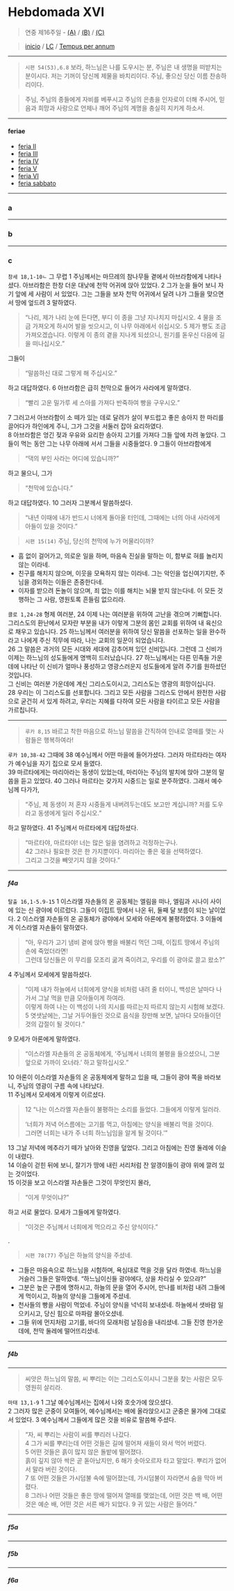# Hebdomada XVI

> 연중 제16주일  - [(A)](#a) / [(B)](#b) / [(C)](#c)  
  
> [inicio](../../README.md) / [LC](../../LC.md) / [Tempus per annum](../LH.md)  

----

> `시편 54(53),6.8` 보라, 하느님은 나를 도우시는 분, 주님은 내 생명을 떠받치는 분이시다. 저는 기꺼이 당신께 제물을 바치리이다. 주님, 좋으신 당신 이름 찬송하리이다.

> 주님, 주님의 종들에게 자비를 베푸시고 주님의 은총을 인자로이 더해 주시어, 믿음과 희망과 사랑으로 언제나 깨어 주님의 계명을 충실히 지키게 하소서.

----

#### feriae

- [feria II](#f2a)
- [feria III](#f3a)
- [feria IV](#f4a)
- [feria V](#f5a)
- [feria VI](#f6a)
- [feria sabbato](#fsa)

----

### a


----

### b


----

### c

`창세 18,1-10ㄴ` 그 무렵 1 주님께서는 마므레의 참나무들 곁에서 아브라함에게 나타나셨다.
아브라함은 한창 더운 대낮에 천막 어귀에 앉아 있었다.
2 그가 눈을 들어 보니 자기 앞에 세 사람이 서 있었다.
그는 그들을 보자 천막 어귀에서 달려 나가
그들을 맞으면서 땅에 엎드려 3 말하였다.
> “나리, 제가 나리 눈에 든다면, 부디 이 종을 그냥 지나치지 마십시오.
4 물을 조금 가져오게 하시어 발을 씻으시고, 이 나무 아래에서 쉬십시오.
5 제가 빵도 조금 가져오겠습니다.
이렇게 이 종의 곁을 지나게 되셨으니, 원기를 돋우신 다음에 길을 떠나십시오.”

그들이  
> “말씀하신 대로 그렇게 해 주십시오.”  

하고 대답하였다. 6 아브라함은 급히 천막으로 들어가 사라에게 말하였다.
> “빨리 고운 밀가루 세 스아를 가져다 반죽하여 빵을 구우시오.”

7 그러고서 아브라함이 소 떼가 있는 데로 달려가 살이 부드럽고 좋은 송아지 한 마리를 끌어다가 하인에게 주니, 그가 그것을 서둘러 잡아 요리하였다.  
8 아브라함은 엉긴 젖과 우유와 요리한 송아지 고기를 가져다 그들 앞에 차려 놓았다. 그들이 먹는 동안 그는 나무 아래에 서서 그들을 시중들었다. 9 그들이 아브라함에게  

> “댁의 부인 사라는 어디에 있습니까?”  

하고 물으니, 그가  
> “천막에 있습니다.”  

하고 대답하였다. 10 그러자 그분께서 말씀하셨다.  
> “내년 이때에 내가 반드시 너에게 돌아올 터인데, 그때에는 너의 아내 사라에게 아들이 있을 것이다.”

> `시편 15(14)` 주님, 당신의 천막에 누가 머물리이까?
- 흠 없이 걸어가고, 의로운 일을 하며, 마음속 진실을 말하는 이, 함부로 혀를 놀리지 않는 이라네.  
- 친구를 해치지 않으며, 이웃을 모욕하지 않는 이라네. 그는 악인을 업신여기지만, 주님을 경외하는 이들은 존중한다네.  
- 이자를 받으려 돈놀이 않으며, 죄 없는 이를 해치는 뇌물 받지 않는다네. 이 모든 것 행하는 그 사람, 영원토록 흔들림 없으리라.  

`콜로 1,24-28` 형제 여러분, 24 이제 나는 여러분을 위하여 고난을 겪으며 기뻐합니다.
그리스도의 환난에서 모자란 부분을 내가 이렇게 그분의 몸인 교회를 위하여 내 육신으로 채우고 있습니다.
25 하느님께서 여러분을 위하여 당신 말씀을 선포하는 일을 완수하라고 나에게 주신 직무에 따라, 나는 교회의 일꾼이 되었습니다.  
26 그 말씀은 과거의 모든 시대와 세대에 감추어져 있던 신비입니다. 그런데 그 신비가 이제는 하느님의 성도들에게 명백히 드러났습니다. 27 하느님께서는 다른 민족들 가운데에 나타난 이 신비가 얼마나 풍성하고 영광스러운지 성도들에게 알려 주기를 원하셨던 것입니다.  
그 신비는 여러분 가운데에 계신 그리스도이시고, 그리스도는 영광의 희망이십니다.  
28 우리는 이 그리스도를 선포합니다. 그리고 모든 사람을 그리스도 안에서 완전한 사람으로 굳건히 서 있게 하려고, 우리는 지혜를 다하여 모든 사람을 타이르고 모든 사람을 가르칩니다.  


----

> `루카 8,15`  바르고 착한 마음으로 하느님 말씀을 간직하여 인내로 열매를 맺는 사람들은 행복하여라!

`루카 10,38-42` 그때에 38 예수님께서 어떤 마을에 들어가셨다. 그러자 마르타라는 여자가 예수님을 자기 집으로 모셔 들였다.  
39 마르타에게는 마리아라는 동생이 있었는데, 마리아는 주님의 발치에 앉아 그분의 말씀을 듣고 있었다. 40 그러나 마르타는 갖가지 시중드는 일로 분주하였다. 그래서 예수님께 다가가,  
> “주님, 제 동생이 저 혼자 시중들게 내버려두는데도 보고만 계십니까? 저를 도우라고 동생에게 일러 주십시오.”  

하고 말하였다. 41 주님께서 마르타에게 대답하셨다.  
> “마르타야, 마르타야! 너는 많은 일을 염려하고 걱정하는구나.  
42 그러나 필요한 것은 한 가지뿐이다. 마리아는 좋은 몫을 선택하였다.  
그리고 그것을 빼앗기지 않을 것이다.”  

----

##### f4a

`탈출 16,1-5.9-15` 1 이스라엘 자손들의 온 공동체는 엘림을 떠나, 엘림과 시나이 사이에 있는 신 광야에 이르렀다.
그들이 이집트 땅에서 나온 뒤, 둘째 달 보름이 되는 날이었다.
2 이스라엘 자손들의 온 공동체가 광야에서 모세와 아론에게 불평하였다.
3 이들에게 이스라엘 자손들이 말하였다.
> “아, 우리가 고기 냄비 곁에 앉아 빵을 배불리 먹던 그때, 이집트 땅에서 주님의 손에 죽었더라면!  
그런데 당신들은 이 무리를 모조리 굶겨 죽이려고, 우리를 이 광야로 끌고 왔소?”  

4 주님께서 모세에게 말씀하셨다.  
> “이제 내가 하늘에서 너희에게 양식을 비처럼 내려 줄 터이니, 백성은 날마다 나가서 그날 먹을 만큼 모아들이게 하여라.  
> 이렇게 하여 나는 이 백성이 나의 지시를 따르는지 따르지 않는지 시험해 보겠다.  
> 5 엿샛날에는, 그날 거두어들인 것으로 음식을 장만해 보면, 날마다 모아들이던 것의 갑절이 될 것이다.”  

9 모세가 아론에게 말하였다.  
> “이스라엘 자손들의 온 공동체에게, ‘주님께서 너희의 불평을 들으셨으니, 그분 앞으로 가까이 오너라.’ 하고 말하십시오.”  

10 아론이 이스라엘 자손들의 온 공동체에게 말하고 있을 때, 그들이 광야 쪽을 바라보니, 주님의 영광이 구름 속에 나타났다.  
11 주님께서 모세에게 이렇게 이르셨다.  
> 12 “나는 이스라엘 자손들이 불평하는 소리를 들었다. 그들에게 이렇게 일러라.  
> 
> ‘너희가 저녁 어스름에는 고기를 먹고, 아침에는 양식을 배불리 먹을 것이다.  
> 그러면 너희는 내가 주 너희 하느님임을 알게 될 것이다.’”  

13 그날 저녁에 메추라기 떼가 날아와 진영을 덮었다. 그리고 아침에는 진영 둘레에 이슬이 내렸다.  
14 이슬이 걷힌 뒤에 보니, 잘기가 땅에 내린 서리처럼 잔 알갱이들이 광야 위에 깔려 있는 것이었다.  
15 이것을 보고 이스라엘 자손들은 그것이 무엇인지 몰라,
> “이게 무엇이냐?”  

하고 서로 물었다. 모세가 그들에게 말하였다.
> “이것은 주님께서 너희에게 먹으라고 주신 양식이다.”

.

> `시편 78(77)` 주님은 하늘의 양식을 주셨네.
- 그들은 마음속으로 하느님을 시험하며, 욕심대로 먹을 것을 달라 하였네. 하느님을 거슬러 그들은 말하였네. “하느님이신들 광야에다, 상을 차리실 수 있으랴?”  
- 그분은 높은 구름에 명하시고, 하늘의 문을 열어 주시어, 만나를 비처럼 내려 그들에게 먹이시고, 하늘의 양식을 그들에게 주셨네.  
- 천사들의 빵을 사람이 먹었네. 주님이 양식을 넉넉히 보내셨네. 하늘에서 샛바람 일으키시고, 당신 힘으로 마파람 몰아오셨네.  
- 그들 위에 먼지처럼 고기를, 바다의 모래처럼 날짐승을 내리셨네. 그들 진영 한가운데에, 천막 둘레에 떨어뜨리셨네.  


----

##### f4b


----

> 씨앗은 하느님의 말씀, 씨 뿌리는 이는 그리스도이시니 그분을 찾는 사람은 모두 영원히 살리라.

`마태 13,1-9` 1 그날 예수님께서는 집에서 나와 호숫가에 앉으셨다.  
2 그러자 많은 군중이 모여들어, 예수님께서는 배에 올라앉으시고 군중은 물가에 그대로 서 있었다. 3 예수님께서 그들에게 많은 것을 비유로 말씀해 주셨다.  
> “자, 씨 뿌리는 사람이 씨를 뿌리러 나갔다.  
4 그가 씨를 뿌리는데 어떤 것들은 길에 떨어져 새들이 와서 먹어 버렸다.  
5 어떤 것들은 흙이 많지 않은 돌밭에 떨어졌다.  
흙이 깊지 않아 싹은 곧 돋아났지만, 6 해가 솟아오르자 타고 말았다. 뿌리가 없어서 말라 버린 것이다.  
7 또 어떤 것들은 가시덤불 속에 떨어졌는데, 가시덤불이 자라면서 숨을 막아 버렸다.  
8 그러나 어떤 것들은 좋은 땅에 떨어져 열매를 맺었는데, 어떤 것은 백 배, 어떤 것은 예순 배, 어떤 것은 서른 배가 되었다. 9 귀 있는 사람은 들어라.”  

----

##### f5a



---- 

##### f5b


----

##### f6a